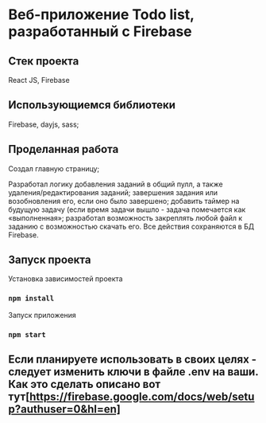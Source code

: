 # Веб-приложение Todo list, разработанный с Firebase

## Стек проекта
React JS, Firebase

## Использующиемся библиотеки
Firebase, dayjs, sass; 

## Проделанная работа
Создал главную страницу;

Разработал логику добавления заданий в общий пулл, а также удаления/редактирования заданий; завершения задания или возобновления его, если оно было завершено; добавить таймер на будущую задачу (если время задачи вышло - задача помечается как «выполненная»; разработал возможность закреплять любой файл к заданию с возможностью скачать его. Все действия сохраняются в БД Firebase.

## Запуск проекта

Установка зависимостей проекта

### `npm install`

Запуск приложения

### `npm start`

## Если планируете использовать в своих целях - следует изменить ключи в файле .env на ваши. Как это сделать описано вот тут[https://firebase.google.com/docs/web/setup?authuser=0&hl=en]

